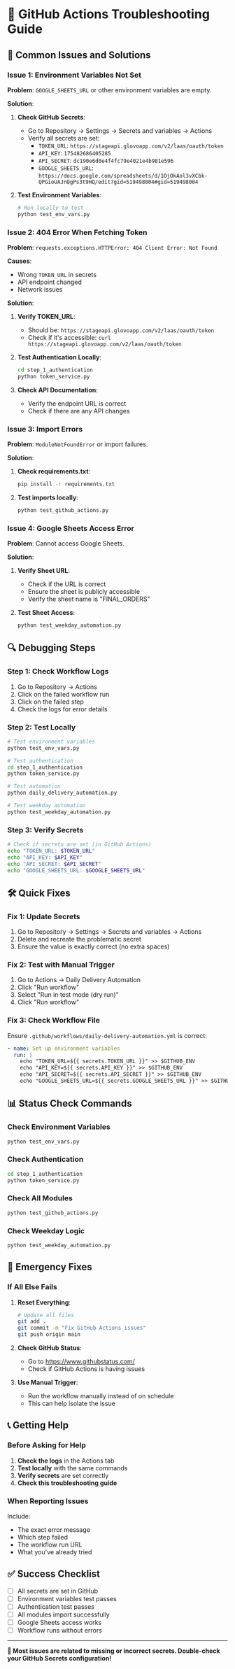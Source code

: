 # 🔧 GitHub Actions Troubleshooting Guide

## 🚨 Common Issues and Solutions

### Issue 1: Environment Variables Not Set

**Problem**: `GOOGLE_SHEETS_URL` or other environment variables are empty.

**Solution**:
1. **Check GitHub Secrets**:
   - Go to Repository → Settings → Secrets and variables → Actions
   - Verify all secrets are set:
     - `TOKEN_URL`: `https://stageapi.glovoapp.com/v2/laas/oauth/token`
     - `API_KEY`: `175482686405285`
     - `API_SECRET`: `dc190e6d0e4f4fc79e4021e4b981e596`
     - `GOOGLE_SHEETS_URL`: `https://docs.google.com/spreadsheets/d/1OjOkAol3vXCbk-QPGioUAJnQgPs3t9HQ/edit?gid=519498004#gid=519498004`

2. **Test Environment Variables**:
   ```bash
   # Run locally to test
   python test_env_vars.py
   ```

### Issue 2: 404 Error When Fetching Token

**Problem**: `requests.exceptions.HTTPError: 404 Client Error: Not Found`

**Causes**:
- Wrong `TOKEN_URL` in secrets
- API endpoint changed
- Network issues

**Solution**:
1. **Verify TOKEN_URL**:
   - Should be: `https://stageapi.glovoapp.com/v2/laas/oauth/token`
   - Check if it's accessible: `curl https://stageapi.glovoapp.com/v2/laas/oauth/token`

2. **Test Authentication Locally**:
   ```bash
   cd step_1_authentication
   python token_service.py
   ```

3. **Check API Documentation**:
   - Verify the endpoint URL is correct
   - Check if there are any API changes

### Issue 3: Import Errors

**Problem**: `ModuleNotFoundError` or import failures.

**Solution**:
1. **Check requirements.txt**:
   ```bash
   pip install -r requirements.txt
   ```

2. **Test imports locally**:
   ```bash
   python test_github_actions.py
   ```

### Issue 4: Google Sheets Access Error

**Problem**: Cannot access Google Sheets.

**Solution**:
1. **Verify Sheet URL**:
   - Check if the URL is correct
   - Ensure the sheet is publicly accessible
   - Verify the sheet name is "FINAL_ORDERS"

2. **Test Sheet Access**:
   ```bash
   python test_weekday_automation.py
   ```

## 🔍 Debugging Steps

### Step 1: Check Workflow Logs
1. Go to Repository → Actions
2. Click on the failed workflow run
3. Click on the failed step
4. Check the logs for error details

### Step 2: Test Locally
```bash
# Test environment variables
python test_env_vars.py

# Test authentication
cd step_1_authentication
python token_service.py

# Test automation
python daily_delivery_automation.py

# Test weekday automation
python test_weekday_automation.py
```

### Step 3: Verify Secrets
```bash
# Check if secrets are set (in GitHub Actions)
echo "TOKEN_URL: $TOKEN_URL"
echo "API_KEY: $API_KEY"
echo "API_SECRET: $API_SECRET"
echo "GOOGLE_SHEETS_URL: $GOOGLE_SHEETS_URL"
```

## 🛠️ Quick Fixes

### Fix 1: Update Secrets
1. Go to Repository → Settings → Secrets and variables → Actions
2. Delete and recreate the problematic secret
3. Ensure the value is exactly correct (no extra spaces)

### Fix 2: Test with Manual Trigger
1. Go to Actions → Daily Delivery Automation
2. Click "Run workflow"
3. Select "Run in test mode (dry run)"
4. Click "Run workflow"

### Fix 3: Check Workflow File
Ensure `.github/workflows/daily-delivery-automation.yml` is correct:
```yaml
- name: Set up environment variables
  run: |
    echo "TOKEN_URL=${{ secrets.TOKEN_URL }}" >> $GITHUB_ENV
    echo "API_KEY=${{ secrets.API_KEY }}" >> $GITHUB_ENV
    echo "API_SECRET=${{ secrets.API_SECRET }}" >> $GITHUB_ENV
    echo "GOOGLE_SHEETS_URL=${{ secrets.GOOGLE_SHEETS_URL }}" >> $GITHUB_ENV
```

## 📊 Status Check Commands

### Check Environment Variables
```bash
python test_env_vars.py
```

### Check Authentication
```bash
cd step_1_authentication
python token_service.py
```

### Check All Modules
```bash
python test_github_actions.py
```

### Check Weekday Logic
```bash
python test_weekday_automation.py
```

## 🚨 Emergency Fixes

### If All Else Fails

1. **Reset Everything**:
   ```bash
   # Update all files
   git add .
   git commit -m "Fix GitHub Actions issues"
   git push origin main
   ```

2. **Check GitHub Status**:
   - Go to https://www.githubstatus.com/
   - Check if GitHub Actions is having issues

3. **Use Manual Trigger**:
   - Run the workflow manually instead of on schedule
   - This can help isolate the issue

## 📞 Getting Help

### Before Asking for Help

1. **Check the logs** in the Actions tab
2. **Test locally** with the same commands
3. **Verify secrets** are set correctly
4. **Check this troubleshooting guide**

### When Reporting Issues

Include:
- The exact error message
- Which step failed
- The workflow run URL
- What you've already tried

## ✅ Success Checklist

- [ ] All secrets are set in GitHub
- [ ] Environment variables test passes
- [ ] Authentication test passes
- [ ] All modules import successfully
- [ ] Google Sheets access works
- [ ] Workflow runs without errors

---

**🎯 Most issues are related to missing or incorrect secrets. Double-check your GitHub Secrets configuration!**
